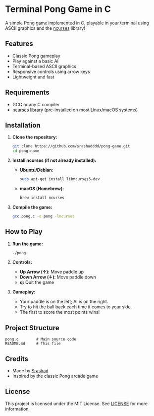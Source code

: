 # Terminal Pong Game in C

A simple Pong game implemented in C, playable in your terminal using ASCII graphics and the [ncurses](https://invisible-island.net/ncurses/) library!

## Features

- Classic Pong gameplay
- Play against a basic AI
- Terminal-based ASCII graphics
- Responsive controls using arrow keys
- Lightweight and fast

## Requirements

- GCC or any C compiler
- [ncurses library](https://invisible-island.net/ncurses/) (pre-installed on most Linux/macOS systems)

## Installation

1. **Clone the repository:**
   ```sh
   git clone https://github.com/srashadddd/pong-game.git
   cd pong-name
   ```

2. **Install ncurses (if not already installed):**

   - **Ubuntu/Debian:**
     ```sh
     sudo apt-get install libncurses5-dev
     ```
   - **macOS (Homebrew):**
     ```sh
     brew install ncurses
     ```

3. **Compile the game:**
   ```sh
   gcc pong.c -o pong -lncurses
   ```

## How to Play

1. **Run the game:**
   ```sh
   ./pong
   ```

2. **Controls:**
   - **Up Arrow (↑):** Move paddle up
   - **Down Arrow (↓):** Move paddle down
   - **q:** Quit the game

3. **Gameplay:**
   - Your paddle is on the left; AI is on the right.
   - Try to hit the ball back each time it comes to your side.
   - The first to score the most points wins!

## Project Structure

```
pong.c        # Main source code
README.md     # This file
```

## Credits

- Made by [Srashad](https://github.com/srashadddd)
- Inspired by the classic Pong arcade game

## License

This project is licensed under the MIT License. See [LICENSE](LICENSE) for more information.
